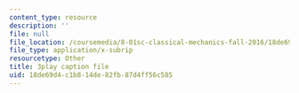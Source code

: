 ```yaml
---
content_type: resource
description: ''
file: null
file_location: /coursemedia/8-01sc-classical-mechanics-fall-2016/18de69d4c1b814de82fb87d4ff56c585_cadbtBS5qf4.srt
file_type: application/x-subrip
resourcetype: Other
title: 3play caption file
uid: 18de69d4-c1b8-14de-82fb-87d4ff56c585
---
```

